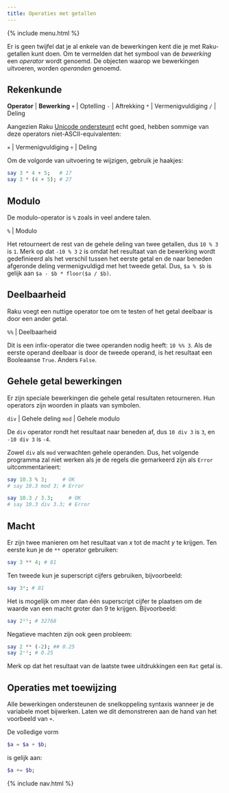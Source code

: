 ```yaml
---
title: Operaties met getallen
---
```


{% include menu.html %}

Er is geen twijfel dat je al enkele van de bewerkingen kent die je met Raku-getallen kunt doen. Om te vermelden dat het symbool van de _bewerking_ een _operator_ wordt genoemd. De objecten waarop we bewerkingen uitvoeren, worden _operanden_ genoemd.

## Rekenkunde

**Operator** | **Bewerking**
`+` | Optelling
`-` | Aftrekking
`*` | Vermenigvuldiging
`/` | Deling

Aangezien Raku [Unicode ondersteunt](/nl/essentials/on-unicode) echt goed, hebben sommige van deze operators niet-ASCII-equivalenten:

`×` | Vermenigvuldiging
`÷` | Deling

Om de volgorde van uitvoering te wijzigen, gebruik je haakjes:

```raku
say 3 * 4 + 5;   # 17
say 3 * (4 + 5); # 27
```

## Modulo

De modulo-operator is `%` zoals in veel andere talen.

`%` | Modulo

Het retourneert de rest van de gehele deling van twee getallen, dus `10 % 3` is `1`. Merk op dat `-10 % 3` `2` is omdat het resultaat van de bewerking wordt gedefinieerd als het verschil tussen het eerste getal en de naar beneden afgeronde deling vermenigvuldigd met het tweede getal. Dus, `$a % $b` is gelijk aan `$a - $b * floor($a / $b)`.

## Deelbaarheid

Raku voegt een nuttige operator toe om te testen of het getal deelbaar is door een ander getal.

`%%` | Deelbaarheid

Dit is een infix-operator die twee operanden nodig heeft: `10 %% 3`. Als de eerste operand deelbaar is door de tweede operand, is het resultaat een Booleaanse `True`. Anders `False`.

## Gehele getal bewerkingen

Er zijn speciale bewerkingen die gehele getal resultaten retourneren. Hun operators zijn woorden in plaats van symbolen.

`div` | Gehele deling
`mod` | Gehele modulo

De `div` operator rondt het resultaat naar beneden af, dus `10 div 3` is `3`, en `-10 div 3` is `-4`.

Zowel `div` als `mod` verwachten gehele operanden. Dus, het volgende programma zal niet werken als je de regels die gemarkeerd zijn als `Error` uitcommentarieert:

```raku
say 10.3 % 3;     # OK
# say 10.3 mod 3; # Error

say 10.3 / 3.3;     # OK
# say 10.3 div 3.3; # Error
```

## Macht

Er zijn twee manieren om het resultaat van _x_ tot de macht _y_ te krijgen. Ten eerste kun je de `**` operator gebruiken:

```raku
say 3 ** 4; # 81
```

Ten tweede kun je superscript cijfers gebruiken, bijvoorbeeld:

```raku
say 3⁴; # 81
```

Het is mogelijk om meer dan één superscript cijfer te plaatsen om de waarde van een macht groter dan 9 te krijgen. Bijvoorbeeld:

```raku
say 2¹⁵; # 32768
```

Negatieve machten zijn ook geen probleem:

```raku
say 2 ** (-2); ## 0.25
say 2⁻²; # 0.25
```

Merk op dat het resultaat van de laatste twee uitdrukkingen een `Rat` getal is.

## Operaties met toewijzing

Alle bewerkingen ondersteunen de snelkoppeling syntaxis wanneer je de variabele moet bijwerken. Laten we dit demonstreren aan de hand van het voorbeeld van `+`.

De volledige vorm

```raku
$a = $a + $b;
```

is gelijk aan:

```raku
$a += $b;
```

{% include nav.html %}